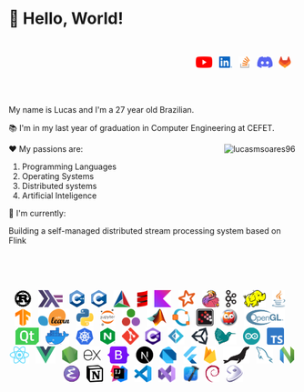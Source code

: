 <!-- Faltou o Javascript -->

<h1 align="left">👋 Hello, World!</h1>

<br>

<!---
<img align="left" src="https://komarev.com/ghpvc/?username=lucasmsoares96" alt="lucasmsoares96" />
-->

<p align="right">
  <a href="https://www.youtube.com/@lucasmsoares96" target="_blank"><img height="20" src="https://github.com/lucasmsoares96/lucasmsoares96/raw/main/src/YouTube.svg"></a>&nbsp;&nbsp;
  <a href="https://www.linkedin.com/in/lucasmsoares96" target="_blank"><img height="20" src="https://github.com/lucasmsoares96/lucasmsoares96/raw/main/src/Linkedin.svg"></a>&nbsp;&nbsp;
  <a href="https://stackoverflow.com/users/12976193/lucas-martins-soares" target="_blank"><img height="20" src="https://github.com/lucasmsoares96/lucasmsoares96/raw/main/src/Stack-Overflow.svg"></a>&nbsp;&nbsp;
  <a href="https://discordapp.com/users/lucasmsoares96#7721" target="_blank"><img height="20" src="https://github.com/lucasmsoares96/lucasmsoares96/raw/main/src/Discord.svg"></a>&nbsp;&nbsp;
  <a href="https://gitlab.com/lucasmsoares96" target="_blank"><img height="20" src="https://github.com/lucasmsoares96/lucasmsoares96/raw/main/src/GitLab.svg"></a>&nbsp;&nbsp;
</p>

<br>
<br>

My name is Lucas and I'm a 27 year old Brazilian.

📚 I'm in my last year of graduation in Computer Engineering at CEFET.

<img align="right" src="https://github-readme-stats.vercel.app/api/top-langs/?username=lucasmsoares96&layout=compact" alt="lucasmsoares96" />

❤️ My passions are:

1. Programming Languages
2. Operating Systems
3. Distributed systems
4. Artificial Inteligence

🚀 I'm currently:

Building a self-managed distributed stream processing system based on Flink

<br>
<br>
<br>


<p align="center">
  <img height="30" src="https://github.com/lucasmsoares96/lucasmsoares96/raw/main/src/Rust.svg">&nbsp;&nbsp;
  <img height="30" src="https://github.com/lucasmsoares96/lucasmsoares96/raw/main/src/Haskell.svg">&nbsp;&nbsp;
  <img height="30" src="https://github.com/lucasmsoares96/lucasmsoares96/raw/main/src/C++.svg">&nbsp;&nbsp;
  <img height="30" src="https://github.com/lucasmsoares96/lucasmsoares96/raw/main/src/C.svg">&nbsp;&nbsp;
  <img height="30" src="https://github.com/lucasmsoares96/lucasmsoares96/raw/main/src/CMake.svg">&nbsp;&nbsp;
  <img height="30" src="https://github.com/lucasmsoares96/lucasmsoares96/raw/main/src/Scala.svg">&nbsp;&nbsp;
  <img height="30" src="https://github.com/lucasmsoares96/lucasmsoares96/raw/main/src/Kotlin.svg">&nbsp;&nbsp;
  <img height="30" src="https://github.com/lucasmsoares96/lucasmsoares96/raw/main/src/Spark.svg">&nbsp;&nbsp;
  <img height="30" src="https://github.com/lucasmsoares96/lucasmsoares96/raw/main/src/Flink.svg">&nbsp;&nbsp;
  <img height="30" src="https://github.com/lucasmsoares96/lucasmsoares96/raw/main/src/Kafka.svg">&nbsp;&nbsp;
  <img height="30" src="https://github.com/lucasmsoares96/lucasmsoares96/raw/main/src/Hadoop.svg">&nbsp;&nbsp;
  <img height="30" src="https://github.com/lucasmsoares96/lucasmsoares96/raw/main/src/Java.svg">&nbsp;&nbsp;
  <img height="30" src="https://github.com/lucasmsoares96/lucasmsoares96/raw/main/src/TensorFlow.svg">&nbsp;&nbsp;
  <img height="30" src="https://github.com/lucasmsoares96/lucasmsoares96/raw/main/src/scikit-learn.svg">&nbsp;&nbsp;
  <img height="30" src="https://github.com/lucasmsoares96/lucasmsoares96/raw/main/src/Python.svg">&nbsp;&nbsp;
  <img height="30" src="https://github.com/lucasmsoares96/lucasmsoares96/raw/main/src/Jupyter.svg">&nbsp;&nbsp;
  <img height="30" src="https://github.com/lucasmsoares96/lucasmsoares96/raw/main/src/Julia.svg">&nbsp;&nbsp;  
  <img height="30" src="https://github.com/lucasmsoares96/lucasmsoares96/raw/main/src/Matlab.png">&nbsp;&nbsp;
  <img height="30" src="https://github.com/lucasmsoares96/lucasmsoares96/raw/main/src/Octave.png">&nbsp;&nbsp;
  <img height="30" src="https://github.com/lucasmsoares96/lucasmsoares96/raw/main/src/Scilab.png">&nbsp;&nbsp;
  <img height="30" src="https://github.com/lucasmsoares96/lucasmsoares96/raw/main/src/Prolog.svg">&nbsp;&nbsp;
  <img height="30" src="https://github.com/lucasmsoares96/lucasmsoares96/raw/main/src/OpenGL.svg">&nbsp;&nbsp;
  <img height="30" src="https://github.com/lucasmsoares96/lucasmsoares96/raw/main/src/Qt.svg">&nbsp;&nbsp;
  <img height="30" src="https://github.com/lucasmsoares96/lucasmsoares96/raw/main/src/Docker.webp">&nbsp;&nbsp;
  <img height="30" src="https://github.com/lucasmsoares96/lucasmsoares96/raw/main/src/Kubernetes.svg">&nbsp;&nbsp;
  <img height="30" src="https://github.com/lucasmsoares96/lucasmsoares96/raw/main/src/NGINX.svg">&nbsp;&nbsp;
  <img height="30" src="https://github.com/lucasmsoares96/lucasmsoares96/raw/main/src/Git.svg">&nbsp;&nbsp;
  <img height="30" src="https://github.com/lucasmsoares96/lucasmsoares96/raw/main/src/Csharp.svg">&nbsp;&nbsp;
  <img height="30" src="https://github.com/lucasmsoares96/lucasmsoares96/raw/main/src/Fsharp.svg">&nbsp;&nbsp;
  <img height="30" src="https://github.com/lucasmsoares96/lucasmsoares96/raw/main/src/Unity.svg">&nbsp;&nbsp;
  <img height="30" src="https://github.com/lucasmsoares96/lucasmsoares96/raw/main/src/Latex.svg">&nbsp;&nbsp;
  <img height="30" src="https://github.com/lucasmsoares96/lucasmsoares96/raw/main/src/Arduino.svg">&nbsp;&nbsp;
  <img height="30" src="https://github.com/lucasmsoares96/lucasmsoares96/raw/main/src/TypeScript.svg">&nbsp;&nbsp;
  <img height="30" src="https://github.com/lucasmsoares96/lucasmsoares96/raw/main/src/React.svg">&nbsp;&nbsp;
  <img height="30" src="https://github.com/lucasmsoares96/lucasmsoares96/raw/main/src/Vue.js.svg">&nbsp;&nbsp;
  <img height="30" src="https://github.com/lucasmsoares96/lucasmsoares96/raw/main/src/Node.js.svg">&nbsp;&nbsp;
  <img height="30" src="https://github.com/lucasmsoares96/lucasmsoares96/raw/main/src/Express.svg">&nbsp;&nbsp;
  <img height="30" src="https://github.com/lucasmsoares96/lucasmsoares96/raw/main/src/Bootstrap.svg">&nbsp;&nbsp;
  <img height="30" src="https://github.com/lucasmsoares96/lucasmsoares96/raw/main/src/Next.js.svg">&nbsp;&nbsp;
  <img height="30" src="https://github.com/lucasmsoares96/lucasmsoares96/raw/main/src/Dart.svg">&nbsp;&nbsp;
  <img height="30" src="https://github.com/lucasmsoares96/lucasmsoares96/raw/main/src/Flutter.svg">&nbsp;&nbsp;
  <img height="30" src="https://github.com/lucasmsoares96/lucasmsoares96/raw/main/src/Firebase.svg">&nbsp;&nbsp;
  <img height="30" src="https://github.com/lucasmsoares96/lucasmsoares96/raw/main/src/MariaDB.svg">&nbsp;&nbsp;
  <img height="30" src="https://github.com/lucasmsoares96/lucasmsoares96/raw/main/src/MySQL.svg">&nbsp;&nbsp;
  <img height="30" src="https://github.com/lucasmsoares96/lucasmsoares96/raw/main/src/Neovim.svg">&nbsp;&nbsp;
  <img height="30" src="https://github.com/lucasmsoares96/lucasmsoares96/raw/main/src/Emacs.svg">&nbsp;&nbsp;
  <img height="30" src="https://github.com/lucasmsoares96/lucasmsoares96/raw/main/src/Notion.svg">&nbsp;&nbsp;
  <img height="30" src="https://github.com/lucasmsoares96/lucasmsoares96/raw/main/src/IntelliJ-IDEA.svg">&nbsp;&nbsp;  
  <img height="30" src="https://github.com/lucasmsoares96/lucasmsoares96/raw/main/src/VSCode.svg">&nbsp;&nbsp;  
  <img height="30" src="https://github.com/lucasmsoares96/lucasmsoares96/raw/main/src/VisualStudio2022.svg">&nbsp;&nbsp;
  <img height="30" src="https://github.com/lucasmsoares96/lucasmsoares96/raw/main/src/Xcode.png">&nbsp;&nbsp;
  <img height="30" src="https://github.com/lucasmsoares96/lucasmsoares96/raw/main/src/Debian.svg">&nbsp;&nbsp;
  <img height="30" src="https://github.com/lucasmsoares96/lucasmsoares96/raw/main/src/Gentoo.svg">&nbsp;&nbsp;
</p>

